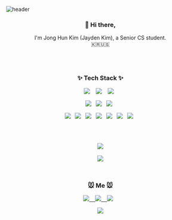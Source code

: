 ![header](https://capsule-render.vercel.app/api?type=waving&color=timeAuto&height=300&section=header&text=Jong%20Hun%20Kim&fontSize=90)

<h3 align="center"> 👋 Hi there,</h3>
<p align="center">
I'm Jong Hun Kim (Jayden Kim), a Senior CS student. </br>
🇰🇷🇺🇸
</p></br></br>

<h3 align="center">✨ Tech Stack ✨ </h3>

<p align="center">
  <img src="https://img.shields.io/badge/python%20-%2314354C.svg?&style=for-the-badge&logo=python&logoColor=white"/>&nbsp;&nbsp;&nbsp;
  <img src="https://img.shields.io/badge/java%20-%2343853D.svg?&style=for-the-badge&logo=java&logoColor=white"/>&nbsp;&nbsp;&nbsp;
  <img src="https://img.shields.io/badge/javascript%20-%23FF9900.svg?&style=for-the-badge&logo=javascript&logoColor=white"/>&nbsp;&nbsp;
</p>
<p align="center">
  <img src="https://img.shields.io/badge/SpringBoot%20-6DB33F?&style=flat-square&logo=spring&logoColor=white"/>&nbsp;&nbsp;
  <img src="https://img.shields.io/badge/TensorFlow%20-F76C02?&style=flat-square&logo=tensorflow&logoColor=white"/>&nbsp;&nbsp;
  <img src="https://img.shields.io/badge/AWS%20-%23222F3E?&style=flat-square&logo=amazon-aws&logoColor=white"/>&nbsp;&nbsp;
</p>
<p align="center">
  <img src="https://img.shields.io/badge/Jenkins%20-%232C5263.svg?&style=flat-square&logo=jenkins&logoColor=white"/>&nbsp;&nbsp;
  <img src="https://img.shields.io/badge/Nginx%20-%23009639.svg?&style=flat-square&logo=nginx&logoColor=white"/>&nbsp;&nbsp;
  <img src ="https://img.shields.io/badge/MySQL-%234C72A3?&style=flat-square&logo=mysql&logoColor=white"/>&nbsp;&nbsp;
  <img src="https://img.shields.io/badge/Docker%20-%230db7ed.svg?&style=flat-square&logo=docker&logoColor=white"/>&nbsp;&nbsp;
  <img src="https://img.shields.io/badge/Redis%20-%23326ce5.svg?&style=fflat-square&logo=redis&logoColor=white"/>&nbsp;&nbsp;
  <img src="https://img.shields.io/badge/Hadoop%20-%2362C4F5?&style=fflat-square&logo=apache&logoColor=white"/>&nbsp;&nbsp;
  <img src="https://img.shields.io/badge/Jupyter%20-%23F37626.svg?&style=flat-square&logo=Jupyter&logoColor=white" />&nbsp;&nbsp;
</p>
</br></br>

<p align="center">
  <a href="https://github.com/jhun0514"><img src="https://github-readme-stats.vercel.app/api/top-langs/?username=jhun0514&layout=compact&theme=tokyonight"/></a></br></br>
  <a href="https://github.com/jhun0514"><img src="https://github-readme-stats.vercel.app/api?username=jhun0514&show_icons=true&theme=tokyonight"/></a>
</p>


</br><h3 align="center">🐭 Me 🐭</h3>

<p align="center" align="right">
  <a target="_blank" href="https://github.com/jhun0514/Today_I_Learn"><img src="http://img.shields.io/badge/-TIL-yellow?style=flat-square&logo=github&locoColor=white"</a>&nbsp;&nbsp;&nbsp;
  <!-- <a target="_blank" href="https://metleeha.tistory.com"><img src="https://img.shields.io/badge/Blog-%2312100E.svg?&style=flat-square&logo=dev.to&logoColor=white" /></a>&nbsp;&nbsp;&nbsp; -->
  <a target="_blank" href="https://www.linkedin.com/in/jonghunkim/"><img src="http://img.shields.io/badge/-LinkedIn-blue?style=flat-square&logo=Linkedin&logoColor=white&&locoColor=white"</a>&nbsp;&nbsp;&nbsp;
  <a target="_blank" href="mailto:jonghunjaydenkim@gmail.com?subject=Hello%20Ileri,%20From%20Github"><img src="https://img.shields.io/badge/gmail-%23D14836.svg?&style=flat-square&logo=gmail&logoColor=white" /></a>&nbsp;&nbsp;&nbsp;
</p>
<p align="center">
  <a href="https://hits.seeyoufarm.com"><img src="https://hits.seeyoufarm.com/api/count/incr/badge.svg?url=https%3A%2F%2Fgithub.com%2Fjhun0514&count_bg=%2331CCDB&title_bg=%23808080&icon=&icon_color=%23E7E7E7&title=hits&edge_flat=false"/></a>
</p>
    </br></br>


<!--
jhun0514/jhun0514 is a ✨ special ✨ repository because its `README.md` (this file) appears on your GitHub profile.
You can click the Preview link to take a look at your changes.

Here are some ideas to get you started:

- 👋 Hi, I’m @jhun0514
- 👀 I’m interested in ...
- 🌱 I’m currently learning ...
- 💞️ I’m looking to collaborate on ...
- 📫 How to reach me ...
-->
